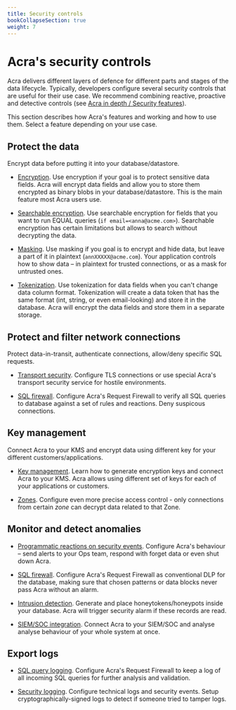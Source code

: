 ```yaml
---
title: Security controls
bookCollapseSection: true
weight: 7
---
```


# Acra's security controls

Acra delivers different layers of defence for different parts and stages of the data lifecycle. Typically, developers configure several security controls that are useful for their use case. We recommend combining reactive, proactive and detective controls (see [Acra in depth / Security features](/acra/acra-in-depth/security-features/)).

This section describes how Acra's features and working and how to use them. Select a feature depending on your use case.

## Protect the data

Encrypt data before putting it into your database/datastore.

* [Encryption](/acra/security-controls/encryption/). Use encryption if your goal is to protect sensitive data fields. Acra will encrypt data fields and allow you to store them encrypted as binary blobs in your database/datastore. This is the main feature most Acra users use.

* [Searchable encryption](/acra/security-controls/searchable-encryption/). Use searchable encryption for fields that you want to run EQUAL queries (`if email=<anna@acme.com>`). Searchable encryption has certain limitations but allows to search without decrypting the data.

* [Masking](/acra/security-controls/masking/). Use masking if you goal is to encrypt and hide data, but leave a part of it in plaintext (`annXXXXX@acme.com`). Your application controls how to show data – in plaintext for trusted connections, or as a mask for untrusted ones.

* [Tokenization](/acra/security-controls/tokenization/). Use tokenization for data fields when you can't change data column format. Tokenization will create a data token that has the same format (int, string, or even email-looking) and store it in the database. Acra will encrypt the data fields and store them in a separate storage.


## Protect and filter network connections

Protect data-in-transit, authenticate connections, allow/deny specific SQL requests.

* [Transport security](/acra/security-controls/transport-security/). Configure TLS connections or use special Acra's transport security service for hostile environments.

* [SQL firewall](/acra/security-controls/sql-firewall). Configure Acra's Request Firewall to verify all SQL queries to database against a set of rules and reactions. Deny suspicous connections.


## Key management

Connect Acra to your KMS and encrypt data using different key for your different customers/applications.

* [Key management](/acra/security-controls/key-management). Learn how to generate encryption keys and connect Acra to your KMS. Acra allows using different set of keys for each of your applications or customers.

* [Zones](/acra/security-controls/zones). Configure even more precise access control - only connections from certain _zone_ can decrypt data related to that Zone. 


## Monitor and detect anomalies

* [Programmatic reactions on security events](/acra/security-controls/security-logging-and-events/security-events/programmatic-reactions/). Configure Acra's behaviour – send alerts to your Ops team, respond with forget data or even shut down Acra.

* [SQL firewall](/acra/security-controls/sql-firewall). Configure Acra's Request Firewall as conventional DLP for the database, making sure that chosen patterns or data blocks never pass Acra without an alarm.

* [Intrusion detection](/acra/security-controls/intrusion-detection/). Generate and place honeytokens/honeypots inside your database. Acra will trigger security alarm if these records are read.

* [SIEM/SOC integration](/acra/security-controls/security-logging-and-events/security-events/siem-soc-integration/). Connect Acra to your SIEM/SOC and analyse analyse behaviour of your whole system at once.


## Export logs

* [SQL query logging](/acra/security-controls/sql-firewall#logging-and-masking-queries/). Configure Acra's Request Firewall to keep a log of all incoming SQL queries for further analysis and validation.

* [Security logging](/acra/security-controls/security-logging-and-events/). Configure technical logs and security events. Setup cryptographically-signed logs to detect if someone tried to tamper logs.
